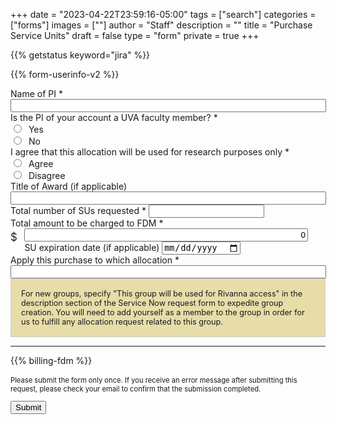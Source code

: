 +++
date = "2023-04-22T23:59:16-05:00"
tags = ["search"]
categories = ["forms"]
images = [""]
author = "Staff"
description = ""
title = "Purchase Service Units"
draft = false
type = "form"
private = true
+++

{{% getstatus keyword="jira" %}}

<form action="https://uvarc-api.pods.uvarc.io/rest/general-support-request/" method="post" id="request-form" accept-charset="UTF-8">

<div class="alert" id="response_message" role="alert" style="padding-bottom:0px;">
  <p id="form_post_response"></p>
</div>
<div>

  <input type="hidden" id="category" name="category" value="Rivanna HPC">
  <input type="hidden" id="allocation_type" name="Allocation Type" value="Purchase Service Units">
  <input type="hidden" id="request_title" name="request_title" value="Allocation Request: Purchase" />


  {{% form-userinfo-v2 %}}
  <div class="form-item form-group form-item form-type-textfield form-group"> <label class="control-label" for="pi-name">Name of PI <span class="form-required" title="This field is required.">*</span></label>
    <input required="required" class="form-control form-text required" type="text" id="pi-name" name="pi-name" value="" size="60" maxlength="80" />
  </div>
  <div class="form-item form-type-radios form-group"> 
    <label class="control-label" for="faculty-verify">Is the PI of your account a UVA faculty member? <span class="form-required" title="This field is required.">*</span></label>
    <div id="faculty-verify" class="form-radios">
      <div class="form-item form-type-radio radio"> <label class="control-label" for="faculty-verify-yes">
        <input required="required" type="radio" id="faculty-verify-yes" name="faculty-verify" value="yes" class="form-radio" /> &nbsp;Yes</label>
      </div>
      <div class="form-item form-type-radio radio"> <label class="control-label" for="faculty-verify-no">
        <input required="required" type="radio" id="faculty-verify-no" name="faculty-verify" value="no" class="form-radio" /> &nbsp;No</label>
      </div>
    </div>
  </div>
  <div class="form-item form-type-radios form-group"> <label class="control-label" for="research-verify">I agree that this allocation will be used for research purposes only <span class="form-required" title="This field is required.">*</span></label>
    <div id="research-verify" class="form-radios">
      <div class="form-item form-type-radio radio"> <label class="control-label" for="research-agree">
        <input required="required" type="radio" id="research-agree" name="research-verify" value="agree" class="form-radio" /> &nbsp;Agree</label>
      </div>
      <div class="form-item form-type-radio radio"> <label class="control-label" for="research-disagree">
        <input required="required" type="radio" id="research-disagree" name="research-verify" value="disagree" class="form-radio" /> &nbsp;Disagree</label>
      </div>
    </div>
  </div>
  <div class="form-item form-group form-item form-type-textfield form-group"> <label class="control-label" for="award-title">Title of Award (if applicable) </label>
    <input class="form-control form-text" type="text" id="award-title" name="award-title" value="" size="60" maxlength="128" />
  </div>
  <div class="row">
    <div class="col form-item form-type-textfield form-group"> <label class="control-label" for="sus-requested">Total number of SUs requested <span class="form-required" title="This field is required.">*</span></label>
      <input required="required" class="form-control form-text required" type="number" id="sus-requested" name="sus-requested" value="" size="60" maxlength="128" onfocusout="figureTotal()" />
    </div>
    <div class="col form-item form-type-textfield form-group"> <label class="control-label" for="fdm-total">Total amount to be charged to FDM <span class="form-required" title="This field is required.">*</span></label>
      <div>
        <div style="float:left;width:1.4rem;font-size:120%;padding-top:4px;margin:auto;">$</div>
        <input class="form-control form-text" type="text" id="fdm-total" name="fdm-total" value="0" size="60" maxlength="128" readonly style="text-align:right;width:90%;" />
      </div>
    </div>
  </div>
  <div class="row">
    <div class="col form-item form-group form-item form-type-date form-group"> <label class="control-label" for="su-expires">SU expiration date (if applicable) </label>
      <input class="form-control form-date" type="date" id="su-expires" name="su-expires" value="" size="20" maxlength="20" />
    </div>
    <div class="col form-item form-type-textfield form-group"> <label class="control-label" for="su-allocation">Apply this purchase to which allocation <span class="form-required" title="This field is required.">*</span></label>
      <input required="required" class="form-control form-text required" type="text" id="su-allocation" name="su-allocation" value="" size="60" maxlength="128" />
    </div>
    <div style="border: solid 1px #ccc; padding:1rem; background-color:#e8dda9; font-size:90%;" class="form-text text-muted">
For new groups, specify "This group will be used for Rivanna access" in the description section of the Service Now request form to expedite group creation. You will need to add yourself as a member to the group in order for us to fulfill any allocation request related to this group.
    </div>
  </div>
  <hr size=1 />
  {{% billing-fdm %}}
  <div class="form-actions" id="submit-div" style="margin-top:1rem;">
    <p style="font-size:80%;">Please submit the form only once. If you receive an error message after submitting this request, please check your email to confirm that the submission completed.</p>
    <button class="button-primary btn btn-primary form-submit" id="submit" type="submit" name="op" value="Submit">Submit</button>
  </div>
</div>

</form>

<script>
function figureTotal() {
  var total = document.getElementById('fdm-total');
  var sus = document.getElementById('sus-requested').value;
  var susi = parseInt(sus, 10);
  if ( susi < 1000000) {
    var sureq = sus * 0.01;
  } else {
    var sureq = sus * 0.01;
  }
  var sutotal = parseInt(sureq, 10);
  total.value = sutotal;
};
</script>

<script type="text/javascript" src="/js/user-session-v2.js"></script>
<script type="text/javascript" src="/js/response-message.js"></script>
